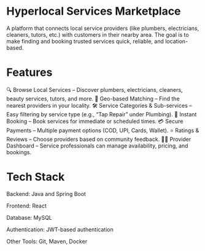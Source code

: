 # Hyperlocal Services Marketplace

A platform that connects local service providers (like plumbers, electricians, cleaners, tutors, etc.) with customers in their nearby area.
The goal is to make finding and booking trusted services quick, reliable, and location-based.

# Features

🔍 Browse Local Services – Discover plumbers, electricians, cleaners, beauty services, tutors, and more.
📍 Geo-based Matching – Find the nearest providers in your locality.
🛠 Service Categories & Sub-services – Easy filtering by service type (e.g., “Tap Repair” under Plumbing).
📅 Instant Booking – Book services for immediate or scheduled times.
💳 Secure Payments – Multiple payment options (COD, UPI, Cards, Wallet).
⭐ Ratings & Reviews – Choose providers based on community feedback.
👨‍🔧 Provider Dashboard – Service professionals can manage availability, pricing, and bookings.

# Tech Stack

Backend: Java and Spring Boot

Frontend: React

Database: MySQL

Authentication: JWT-based authentication

Other Tools: Git, Maven, Docker
